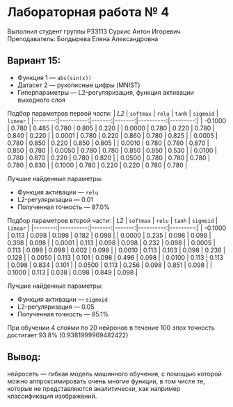 # Лабораторная работа № 4
Выполнил студент группы P33113 Суркис Антон Игоревич<br>
Преподаватель: Болдырева Елена Александровна

## Вариант 15:
- Функция 1 &mdash; `abs(sin(x))`
- Датасет 2 &mdash; рукописные цифры (MNIST)
- Гиперпараметры &mdash; L2-регуляризация, функция активации выходного слоя

<!--
|        | softmax            | relu                | tanh | sigmoid | linear |
|--------|--------------------|---------------------|------|---------|--------|
| -0.1   | 0.7799999713897705 | 0.48500001430511475 | 0.7799999713897705 | 0.8050000071525574 | 0.2199999988079071 |
| 0      | 0.7799999713897705 | 0.2199999988079071 | 0.7799999713897705 | 0.8399999737739563 | 0.2199999988079071 |
| 0.0001 | 0.7799999713897705 | 0.2199999988079071 | 0.8600000143051147 | 0.7799999713897705 | 0.824999988079071 |
| 0.0005 | 0.7799999713897705 | 0.8500000238418579 | 0.2199999988079071 | 0.8500000238418579 | 0.8050000071525574 |
| 0.001  | 0.7799999713897705 | 0.7799999713897705 | 0.8700000047683716 | 0.8500000238418579 | 0.7799999713897705 |
| 0.005  | 0.7799999713897705 | 0.7799999713897705 | 0.8500000238418579 | 0.8500000238418579 | 0.5299999713897705 |
| 0.01   | 0.7799999713897705 | 0.8700000047683716 | 0.2199999988079071 | 0.7799999713897705 | 0.8199999928474426 |
| 0.05   | 0.7799999713897705 | 0.7799999713897705 | 0.7799999713897705 | 0.7799999713897705 | 0.8299999833106995 |
| 0.1    | 0.7799999713897705 | 0.2199999988079071 | 0.2199999988079071 | 0.7799999713897705 | 0.7799999713897705 |
-->
Подбор параметров первой части:
|    *L2* | `softmax` | `relu` | `tanh` | `sigmoid` | `linear` |
|--------:|----------:|-------:|-------:|----------:|---------:|
| -0.1000 |     0.780 |  0.485 |  0.780 |     0.805 |    0.220 |
|  0.0000 |     0.780 |  0.220 |  0.780 |     0.840 |    0.220 |
|  0.0001 |     0.780 |  0.220 |  0.860 |     0.780 |    0.825 |
|  0.0005 |     0.780 |  0.850 |  0.220 |     0.850 |    0.805 |
|  0.0010 |     0.780 |  0.780 |  0.870 |     0.850 |    0.780 |
|  0.0050 |     0.780 |  0.780 |  0.850 |     0.850 |    0.530 |
|  0.0100 |     0.780 |  0.870 |  0.220 |     0.780 |    0.820 |
|  0.0500 |     0.780 |  0.780 |  0.780 |     0.780 |    0.830 |
|  0.1000 |     0.780 |  0.220 |  0.220 |     0.780 |    0.780 |

Лучшие найденные параметры:
- Функция активации &mdash; `relu`
- L2-регуляризация &mdash; 0.01
- Полученная точность &mdash; 87.0%

<!--
|    *L2* | `softmax` | `relu` | `tanh` | `sigmoid` | `linear` |
|--------:|----------:|-------:|-------:|----------:|---------:|
| -0.1000 | 0.11349999904632568 | 0.09799999743700027 | 0.09799999743700027 | 0.18240000307559967 | 0.09809999912977219 |
|  0.0000 | 0.23489999771118164 | 0.09799999743700027 | 0.09799999743700027 | 0.3978999853134155 | 0.0982000008225441 |
|  0.0001 | 0.11349999904632568 | 0.09799999743700027 | 0.09799999743700027 | 0.23160000145435333 | 0.09799999743700027 |
|  0.0005 | 0.11349999904632568 | 0.09799999743700027 | 0.09799999743700027 | 0.6017000079154968 | 0.09799999743700027 |
|  0.0010 | 0.11349999904632568 | 0.10279999673366547 | 0.09799999743700027 | 0.23600000143051147 | 0.12790000438690186 |
|  0.0050 | 0.11349999904632568 | 0.10100000351667404 | 0.09799999743700027 | 0.4959000051021576 | 0.09799999743700027 |
|  0.0100 | 0.11349999904632568 | 0.11349999904632568 | 0.09799999743700027 | 0.833899974822998 | 0.10100000351667404 |
|  0.0500 | 0.11349999904632568 | 0.2556999921798706 | 0.09799999743700027 | 0.8513000011444092 | 0.09799999743700027 |
|  0.1000 | 0.11349999904632568 | 0.038100000470876694 | 0.09799999743700027 | 0.849399983882904 | 0.09799999743700027 |
-->
Подбор параметров второй части:
|    *L2* | `softmax` | `relu` | `tanh` | `sigmoid` | `linear` |
|--------:|----------:|-------:|-------:|----------:|---------:|
| -0.1000 |     0.113 |  0.098 |  0.098 |     0.182 |    0.098 |
|  0.0000 |     0.235 |  0.098 |  0.098 |     0.398 |    0.098 |
|  0.0001 |     0.113 |  0.098 |  0.098 |     0.232 |    0.098 |
|  0.0005 |     0.113 |  0.098 |  0.098 |     0.602 |    0.098 |
|  0.0010 |     0.113 |  0.103 |  0.098 |     0.236 |    0.128 |
|  0.0050 |     0.113 |  0.101 |  0.098 |     0.496 |    0.098 |
|  0.0100 |     0.113 |  0.113 |  0.098 |     0.834 |    0.101 |
|  0.0500 |     0.113 |  0.256 |  0.098 |     0.851 |    0.098 |
|  0.1000 |     0.113 |  0.038 |  0.098 |     0.849 |    0.098 |

Лучшие найденные параметры:
- Функция активации &mdash; `sigmoid`
- L2-регуляризация &mdash; 0.05
- Полученная точность &mdash; 85.1%

При обучении 4 слоями по 20 нейронов в течение 100 эпох точность достигает 93.8% (0.9381999969482422)

## Вывод:
нейросеть &mdash; гибкая модель машинного обучения, с помощью которой можно аппроксимировать
очень многие функции, в том числе те, которые не представляются аналитически, как например
классификация изображений.
